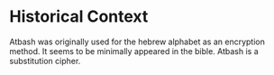 <h1> Historical Context </h1>
<p> Atbash was originally used for the hebrew alphabet as an encryption method. It seems to be minimally appeared in the bible. Atbash is a substitution cipher. </p>
  
  
